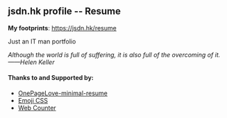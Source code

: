 ## jsdn.hk profile -- Resume

**My footprints**: <https://jsdn.hk/resume>

Just an IT man portfolio

*Although the world is full of suffering, it is also full of the overcoming of it.——Helen Keller*

#### Thanks to and Supported by:

* [OnePageLove-minimal-resume][ogl-resume]
* [Emoji CSS][gh-emoji]
* [Web Counter][hitwebcounter]

[ogl-resume]: https://onepagelove.com/minimal-resume
[gh-emoji]: https://afeld.github.io/emoji-css/
[hitwebcounter]: http://www.hitwebcounter.com
